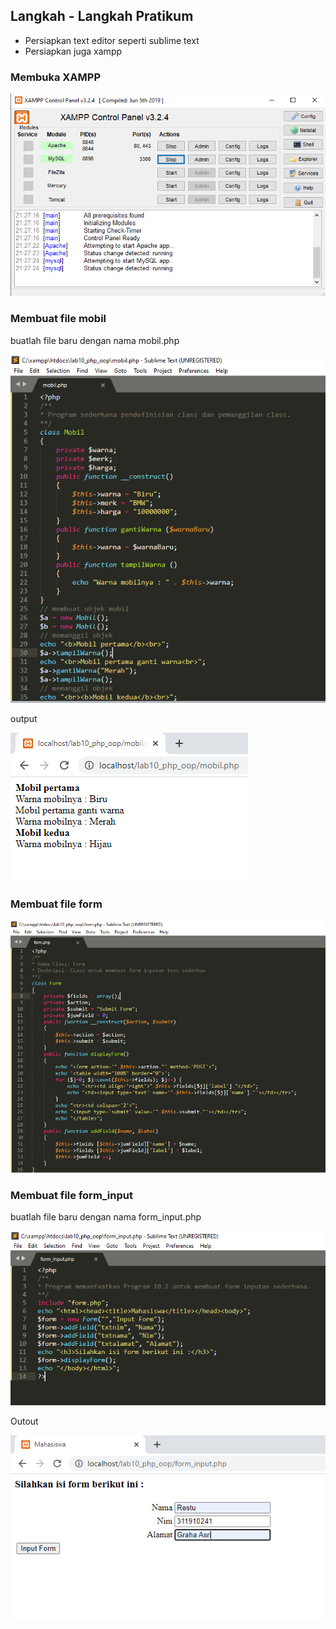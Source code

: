 ## Langkah - Langkah Pratikum
- Persiapkan text editor seperti sublime text
- Persiapkan juga xampp

### Membuka XAMPP

![](foto/6.PNG)

### Membuat file mobil
buatlah file baru dengan nama mobil.php

![](foto/1.PNG)

output

![](foto/2.PNG)

### Membuat file form

![](foto/3.PNG)

### Membuat file form_input
buatlah file baru dengan nama form_input.php

![](foto/4.PNG)

Outout

![](foto/5.PNG)
